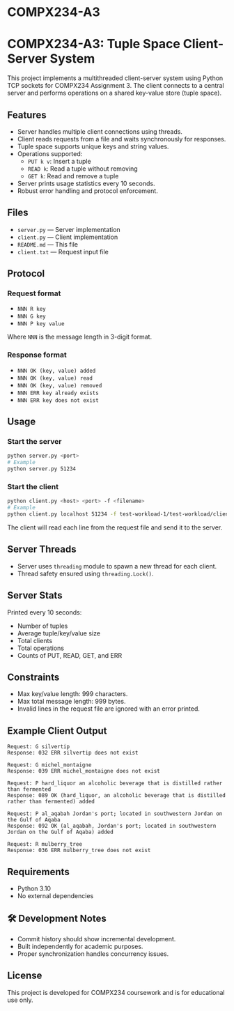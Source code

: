 # COMPX234-A3

# COMPX234-A3: Tuple Space Client-Server System

This project implements a multithreaded client-server system using Python TCP sockets for COMPX234 Assignment 3. The client connects to a central server and performs operations on a shared key-value store (tuple space).

##  Features

- Server handles multiple client connections using threads.
- Client reads requests from a file and waits synchronously for responses.
- Tuple space supports unique keys and string values.
- Operations supported:
  - `PUT k v`: Insert a tuple
  - `READ k`: Read a tuple without removing
  - `GET k`: Read and remove a tuple
- Server prints usage statistics every 10 seconds.
- Robust error handling and protocol enforcement.

##  Files

- `server.py` — Server implementation
- `client.py` — Client implementation
- `README.md` — This file
- `client.txt`  — Request input file

##  Protocol

### Request format
- `NNN R key`
- `NNN G key`
- `NNN P key value`

Where `NNN` is the message length in 3-digit format.

### Response format
- `NNN OK (key, value) added`
- `NNN OK (key, value) read`
- `NNN OK (key, value) removed`
- `NNN ERR key already exists`
- `NNN ERR key does not exist`

##  Usage

### Start the server
```bash
python server.py <port>
# Example
python server.py 51234
```

### Start the client
```bash
python client.py <host> <port> -f <filename>
# Example
python client.py localhost 51234 -f test-workload-1/test-workload/client_1.txt  
```

The client will read each line from the request file and send it to the server.

##  Server Threads

- Server uses `threading` module to spawn a new thread for each client.
- Thread safety ensured using `threading.Lock()`.

##  Server Stats

Printed every 10 seconds:
- Number of tuples
- Average tuple/key/value size
- Total clients
- Total operations
- Counts of PUT, READ, GET, and ERR

##  Constraints

- Max key/value length: 999 characters.
- Max total message length: 999 bytes.
- Invalid lines in the request file are ignored with an error printed.

##  Example Client Output

```
Request: G silvertip
Response: 032 ERR silvertip does not exist

Request: G michel_montaigne
Response: 039 ERR michel_montaigne does not exist

Request: P hard_liquor an alcoholic beverage that is distilled rather than fermented
Response: 089 OK (hard_liquor, an alcoholic beverage that is distilled rather than fermented) added

Request: P al_aqabah Jordan's port; located in southwestern Jordan on the Gulf of Aqaba
Response: 092 OK (al_aqabah, Jordan's port; located in southwestern Jordan on the Gulf of Aqaba) added

Request: R mulberry_tree
Response: 036 ERR mulberry_tree does not exist
```

##  Requirements

- Python 3.10
- No external dependencies

## 🛠️ Development Notes

- Commit history should show incremental development.
- Built independently for academic purposes.
- Proper synchronization handles concurrency issues.

##  License

This project is developed for COMPX234 coursework and is for educational use only.
